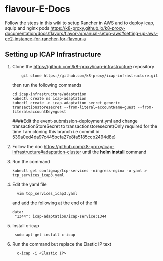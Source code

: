 
# flavour-E-Docs
Follow the steps in this wiki to setup Rancher in AWS and to deploy icap, squip and nginx pods
https://k8-proxy.github.io/k8-proxy-documentation/docs/flavors/flavor-a/manual-setup-aws#setting-up-aws-ec2-instance-for-rancher-for-flavour-a


## Setting up ICAP Infrastructure
1.  Clone the https://github.com/k8-proxy/icap-infrastructure repository
    ```
        git clone https://github.com/k8-proxy/icap-infrastructure.git
    ```
    then run the following commands
    ```
    cd icap-infrastructure/adaptation
    kubectl create ns icap-adaptation
    kubectl create -n icap-adaptation secret generic transactionstoresecret --from-literal=accountName=guest --from-literal=accountKey=guest
    ```
    ####Edit the event-submission-deployment.yml and change transactionStoreSecret to transactionstoresecret(Only required for the time I am cloning this branch i.e commit id 539a0ed4da97c445bcfa27e8fa5185ccb2494d8e)

2. Follow the doc https://github.com/k8-proxy/icap-infrastructure#adaptation-cluster until the **helm install** command
3. Run the command
   ```
   kubectl get configmap/tcp-services -ningress-nginx -o yaml > tcp_services_icap3.yaml
   ```
4. Edit the yaml file
   ```
     vim tcp_services_icap3.yaml
   ```
   and add the following at the end of the fil
   ```
   data:
    "1344": icap-adaptation/icap-service:1344
   ```
5. Install c-icap
   ```
    sudo apt-get install c-icap
   ```
6. Run the command but replace the Elastic IP text
   ```
     c-icap -i <Elastic IP>
   ```


